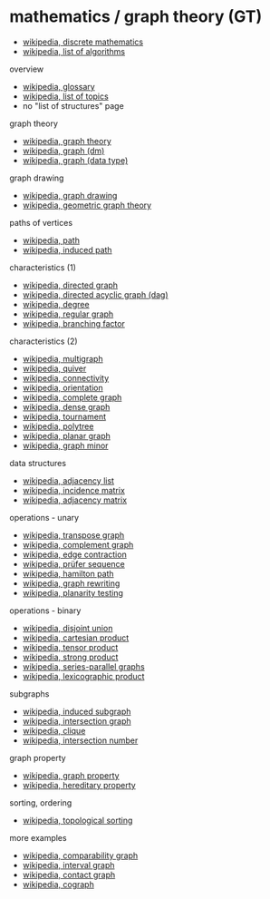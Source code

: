 
# mathematics / graph theory (GT)

* [wikipedia, discrete mathematics](https://en.wikipedia.org/wiki/Discrete_mathematics)
* [wikipedia, list of algorithms](https://en.wikipedia.org/wiki/List_of_algorithms)

overview

* [wikipedia, glossary](https://en.wikipedia.org/wiki/Glossary_of_graph_theory)
* [wikipedia, list of topics](https://en.wikipedia.org/wiki/List_of_graph_theory_topics)
* no "list of structures" page

graph theory

* [wikipedia, graph theory](https://en.wikipedia.org/wiki/Graph_theory)
* [wikipedia, graph (dm)](https://en.wikipedia.org/wiki/Graph_%28discrete_mathematics%29)
* [wikipedia, graph (data type)](https://en.wikipedia.org/wiki/Graph_%28abstract_data_type%29)

graph drawing

* [wikipedia, graph drawing](https://en.wikipedia.org/wiki/Graph_drawing)
* [wikipedia, geometric graph theory](https://en.wikipedia.org/wiki/Geometric_graph_theory)

paths of vertices

* [wikipedia, path](https://en.wikipedia.org/wiki/Path_%28graph_theory%29)
* [wikipedia, induced path](https://en.wikipedia.org/wiki/Induced_path)

characteristics (1)

* [wikipedia, directed graph](https://en.wikipedia.org/wiki/Directed_graph)
* [wikipedia, directed acyclic graph (dag)](https://en.wikipedia.org/wiki/Directed_acyclic_graph)
* [wikipedia, degree](https://en.wikipedia.org/wiki/Degree_%28graph_theory%29)
* [wikipedia, regular graph](https://en.wikipedia.org/wiki/Regular_graph)
* [wikipedia, branching factor](https://en.wikipedia.org/wiki/Branching_factor)

characteristics (2)

* [wikipedia, multigraph](https://en.wikipedia.org/wiki/Multigraph)
* [wikipedia, quiver](https://en.wikipedia.org/wiki/Quiver_%28mathematics%29)
* [wikipedia, connectivity](https://en.wikipedia.org/wiki/Connectivity_%28graph_theory%29)
* [wikipedia, orientation](https://en.wikipedia.org/wiki/Orientation_%28graph_theory%29)
* [wikipedia, complete graph](https://en.wikipedia.org/wiki/Complete_graph)
* [wikipedia, dense graph](https://en.wikipedia.org/wiki/Dense_graph)
* [wikipedia, tournament](https://en.wikipedia.org/wiki/Tournament_%28graph_theory%29)
* [wikipedia, polytree](https://en.wikipedia.org/wiki/Polytree)
* [wikipedia, planar graph](https://en.wikipedia.org/wiki/Planar_graph)
* [wikipedia, graph minor](https://en.wikipedia.org/wiki/Graph_minor)

data structures

* [wikipedia, adjacency list](https://en.wikipedia.org/wiki/Adjacency_list)
* [wikipedia, incidence matrix](https://en.wikipedia.org/wiki/Incidence_matrix)
* [wikipedia, adjacency matrix](https://en.wikipedia.org/wiki/Adjacency_matrix)

operations - unary

* [wikipedia, transpose graph](https://en.wikipedia.org/wiki/Transpose_graph)
* [wikipedia, complement graph](https://en.wikipedia.org/wiki/Complement_graph)
* [wikipedia, edge contraction](https://en.wikipedia.org/wiki/Edge_contraction)
* [wikipedia, prüfer sequence](https://en.wikipedia.org/wiki/Pr%C3%BCfer_sequence)
* [wikipedia, hamilton path](https://en.wikipedia.org/wiki/Hamiltonian_path)
* [wikipedia, graph rewriting](https://en.wikipedia.org/wiki/Graph_rewriting)
* [wikipedia, planarity testing](https://en.wikipedia.org/wiki/Planarity_testing)

operations - binary

* [wikipedia, disjoint union](https://en.wikipedia.org/wiki/Disjoint_union_of_graphs)
* [wikipedia, cartesian product](https://en.wikipedia.org/wiki/Cartesian_product_of_graphs)
* [wikipedia, tensor product](https://en.wikipedia.org/wiki/Tensor_product_of_graphs)
* [wikipedia, strong product](https://en.wikipedia.org/wiki/Strong_product_of_graphs)
* [wikipedia, series-parallel graphs](https://en.wikipedia.org/wiki/Series-parallel_graph)
* [wikipedia, lexicographic product](https://en.wikipedia.org/wiki/Lexicographic_product_of_graphs)

subgraphs

* [wikipedia, induced subgraph](https://en.wikipedia.org/wiki/Induced_subgraph)
* [wikipedia, intersection graph](https://en.wikipedia.org/wiki/Intersection_graph)
* [wikipedia, clique](https://en.wikipedia.org/wiki/Clique_%28graph_theory%29)
* [wikipedia, intersection number](https://en.wikipedia.org/wiki/Intersection_number_%28graph_theory%29)

graph property

* [wikipedia, graph property](https://en.wikipedia.org/wiki/Graph_property)
* [wikipedia, hereditary property](https://en.wikipedia.org/wiki/Hereditary_property)

sorting, ordering

* [wikipedia, topological sorting](https://en.wikipedia.org/wiki/Topological_sorting)

more examples

* [wikipedia, comparability graph](https://en.wikipedia.org/wiki/Comparability_graph)
* [wikipedia, interval graph](https://en.wikipedia.org/wiki/Interval_graph)
* [wikipedia, contact graph](https://en.wikipedia.org/wiki/Contact_graph)
* [wikipedia, cograph](https://en.wikipedia.org/wiki/Cograph)
